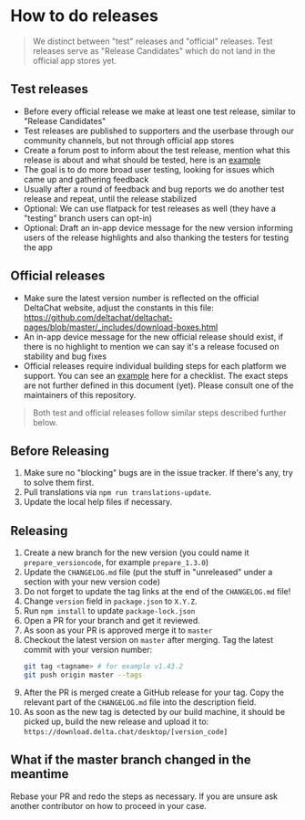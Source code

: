 # How to do releases

> We distinct between "test" releases and "official" releases. Test releases
> serve as "Release Candidates" which do not land in the official app stores
> yet.

## Test releases

* Before every official release we make at least one test release, similar to
  "Release Candidates"
* Test releases are published to supporters and the userbase through our
  community channels, but not through official app stores
* Create a forum post to inform about the test release, mention what this
  release is about and what should be tested, here is an
  [example](https://support.delta.chat/t/help-testing-the-upcoming-1-41-x-release/2793)
* The goal is to do more broad user testing, looking for issues which came up
  and gathering feedback
* Usually after a round of feedback and bug reports we do another test release
  and repeat, until the release stabilized
* Optional: We can use flatpack for test releases as well (they have a
  "testing" branch users can opt-in)
* Optional: Draft an in-app device message for the new version informing users
  of the release highlights and also thanking the testers for testing the app

## Official releases

* Make sure the latest version number is reflected on the official DeltaChat
  website, adjust the constants in this file:
  https://github.com/deltachat/deltachat-pages/blob/master/_includes/download-boxes.html
* An in-app device message for the new official release should exist, if there
  is no highlight to mention we can say it's a release focused on stability and
  bug fixes
* Official releases require individual building steps for each platform we
  support. You can see an
  [example](https://github.com/deltachat/deltachat-desktop/issues/3582) here
  for a checklist. The exact steps are not further defined in this document
  (yet). Please consult one of the maintainers of this repository.

> Both test and official releases follow similar steps described further below.

## Before Releasing

1. Make sure no "blocking" bugs are in the issue tracker. If there's any, try
   to solve them first.
2. Pull translations via `npm run translations-update`.
3. Update the local help files if necessary.

## Releasing

1. Create a new branch for the new version (you could name it
   `prepare_versioncode`, for example `prepare_1.3.0`)
2. Update the `CHANGELOG.md` file (put the stuff in "unreleased" under a
   section with your new version code)
3. Do not forget to update the tag links at the end of the `CHANGELOG.md` file!
4. Change `version` field in `package.json` to `X.Y.Z`.
5. Run `npm install` to update `package-lock.json`
6. Open a PR for your branch and get it reviewed.
7. As soon as your PR is approved merge it to `master`
8. Checkout the latest version on `master` after merging. Tag the latest commit
   with your version number:
    ```bash
    git tag <tagname> # for example v1.43.2
    git push origin master --tags
    ```
9. After the PR is merged create a GitHub release for your tag. Copy the
   relevant part of the `CHANGELOG.md` file into the description field.
10. As soon as the new tag is detected by our build machine, it should be
    picked up, build the new release and upload it to:
    `https://download.delta.chat/desktop/[version_code]`

## What if the master branch changed in the meantime

Rebase your PR and redo the steps as necessary. If you are unsure ask another
contributor on how to proceed in your case.
